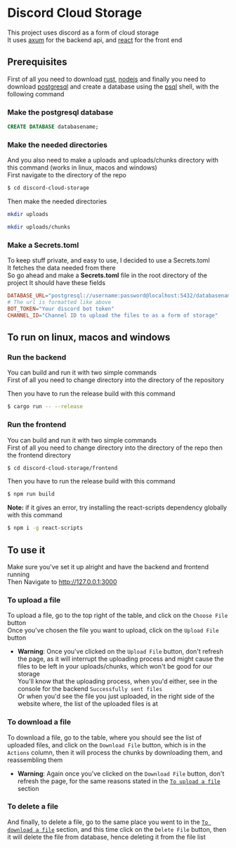 # Discord Cloud Storage

This project uses discord as a form of cloud storage  
It uses [axum](https://crates.io/crates/axum) for the backend api, and [react](https://react.dev) for the front end

## Prerequisites

First of all you need to download [rust](rust-lang.org/tools/install), [nodejs](https://nodejs.org/en/download) and finally you need to download [postgresql](https://www.postgresql.org/download/) and create a database using the [psql](https://www.postgresql.org/docs/current/app-psql.html#:~:text=psql%20is%20a%20terminal-based,or%20from%20command%20line%20arguments.) shell, with the following command

### Make the postgresql database

```sql
CREATE DATABASE databasename;
```

### Make the needed directories

And you also need to make a uploads and uploads/chunks directory with this command (works in linux, macos and windows)  
First navigate to the directory of the repo

```sh
$ cd discord-cloud-storage
```

Then make the needed directories

```sh
mkdir uploads
```
```sh
mkdir uploads/chunks
```

### Make a Secrets.toml

To keep stuff private, and easy to use, I decided to use a Secrets.toml  
It fetches the data needed from there  
So go ahead and make a **Secrets.toml** file in the root directory of the project
It should have these fields

```toml
DATABASE_URL="postgresql://username:password@localhost:5432/databasename"
# The url is formatted like above
BOT_TOKEN="Your discord bot token"
CHANNEL_ID="Channel ID to upload the files to as a form of storage"
```

## To run on linux, macos and windows

### Run the backend

You can build and run it with two simple commands  
First of all you need to change directory into the directory of the repository

Then you have to run the release build with this command

```sh
$ cargo run -- --release
```

### Run the frontend

You can build and run it with two simple commands  
First of all you need to change directory into the directory of the repo then the frontend directory

```sh
$ cd discord-cloud-storage/frontend
```

Then you have to run the release build with this command

```sh
$ npm run build
```

**Note:** if it gives an error, try installing the react-scripts dependency globally with this command

```sh
$ npm i -g react-scripts
```

## To use it

Make sure you've set it up alright and have the backend and frontend running  
Then Navigate to http://127.0.0.1:3000

### To upload a file

To upload a file, go to the top right of the table, and click on the `Choose File` button  
Once you've chosen the file you want to upload, click on the `Upload File` button

- **Warning**: Once you've clicked on the `Upload File` button, don't refresh the page, as it will interrupt the uploading process and might cause the files to be left in your uploads/chunks, which won't be good for our storage  
  You'll know that the uploading process, when you'd either, see in the console for the backend `Successfully sent files`  
  Or when you'd see the file you just uploaded, in the right side of the website where, the list of the uploaded files is at

### To download a file

To download a file, go to the table, where you should see the list of uploaded files, and click on the `Download File` button, which is in the `Actions` column, then it will process the chunks by downloading them, and reassembling them

- **Warning**: Again once you've clicked on the `Download File` button, don't refresh the page, for the same reasons stated in the [`To upload a file`](#to-upload-a-file) section

### To delete a file

And finally, to delete a file, go to the same place you went to in the [`To download a file`](#to-download-a-file) section, and this time click on the `Delete File` button, then it will delete the file from database, hence deleting it from the file list
